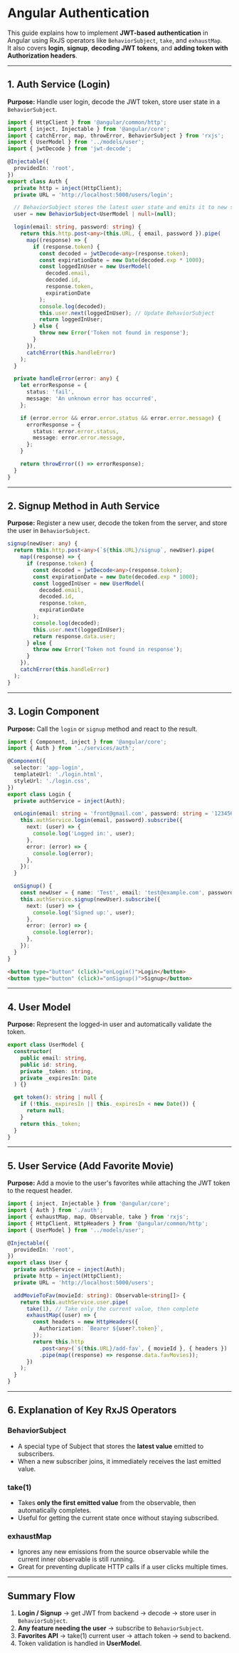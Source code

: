 
# Angular Authentication 

This guide explains how to implement **JWT-based authentication** in Angular using RxJS operators like `BehaviorSubject`, `take`, and `exhaustMap`.  
It also covers **login**, **signup**, **decoding JWT tokens**, and **adding **token** with Authorization headers**.

---

## 1. Auth Service (Login)

**Purpose:** Handle user login, decode the JWT token, store user state in a `BehaviorSubject`.

```ts
import { HttpClient } from '@angular/common/http';
import { inject, Injectable } from '@angular/core';
import { catchError, map, throwError, BehaviorSubject } from 'rxjs';
import { UserModel } from '../models/user';
import { jwtDecode } from 'jwt-decode';

@Injectable({
  providedIn: 'root',
})
export class Auth {
  private http = inject(HttpClient);
  private URL = 'http://localhost:5000/users/login';

  // BehaviorSubject stores the latest user state and emits it to new subscribers
  user = new BehaviorSubject<UserModel | null>(null);

  login(email: string, password: string) {
    return this.http.post<any>(this.URL, { email, password }).pipe(
      map((response) => {
        if (response.token) {
          const decoded = jwtDecode<any>(response.token);
          const expirationDate = new Date(decoded.exp * 1000);
          const loggedInUser = new UserModel(
            decoded.email,
            decoded.id,
            response.token,
            expirationDate
          );
          console.log(decoded);
          this.user.next(loggedInUser); // Update BehaviorSubject
          return loggedInUser;
        } else {
          throw new Error('Token not found in response');
        }
      }),
      catchError(this.handleError)
    );
  }

  private handleError(error: any) {
    let errorResponse = {
      status: 'fail',
      message: 'An unknown error has occurred',
    };

    if (error.error && error.error.status && error.error.message) {
      errorResponse = {
        status: error.error.status,
        message: error.error.message,
      };
    }

    return throwError(() => errorResponse);
  }
}
```

---

## 2. Signup Method in Auth Service

**Purpose:** Register a new user, decode the token from the server, and store the user in `BehaviorSubject`.

```ts
signup(newUser: any) {
  return this.http.post<any>(`${this.URL}/signup`, newUser).pipe(
    map((response) => {
      if (response.token) {
        const decoded = jwtDecode<any>(response.token);
        const expirationDate = new Date(decoded.exp * 1000);
        const loggedInUser = new UserModel(
          decoded.email,
          decoded.id,
          response.token,
          expirationDate
        );
        console.log(decoded);
        this.user.next(loggedInUser);
        return response.data.user;
      } else {
        throw new Error('Token not found in response');
      }
    }),
    catchError(this.handleError)
  );
}
```

---

## 3. Login Component

**Purpose:** Call the `login` or `signup` method and react to the result.

```ts
import { Component, inject } from '@angular/core';
import { Auth } from '../services/auth';

@Component({
  selector: 'app-login',
  templateUrl: './login.html',
  styleUrl: './login.css',
})
export class Login {
  private authService = inject(Auth);

  onLogin(email: string = 'front@gmail.com', password: string = '12345678') {
    this.authService.login(email, password).subscribe({
      next: (user) => {
        console.log('Logged in:', user);
      },
      error: (error) => {
        console.log(error);
      },
    });
  }

  onSignup() {
    const newUser = { name: 'Test', email: 'test@example.com', password: '12345678' };
    this.authService.signup(newUser).subscribe({
      next: (user) => {
        console.log('Signed up:', user);
      },
      error: (error) => {
        console.log(error);
      },
    });
  }
}
```
```html
<button type="button" (click)="onLogin()">Login</button>
<button type="button" (click)="onSignup()">Signup</button>
```

---

## 4. User Model

**Purpose:** Represent the logged-in user and automatically validate the token.

```ts
export class UserModel {
  constructor(
    public email: string,
    public id: string,
    private _token: string,
    private _expiresIn: Date
  ) {}

  get token(): string | null {
    if (!this._expiresIn || this._expiresIn < new Date()) {
      return null;
    }
    return this._token;
  }
}
```

---

## 5. User Service (Add Favorite Movie)

**Purpose:** Add a movie to the user's favorites while attaching the JWT token to the request header.

```ts
import { inject, Injectable } from '@angular/core';
import { Auth } from './auth';
import { exhaustMap, map, Observable, take } from 'rxjs';
import { HttpClient, HttpHeaders } from '@angular/common/http';
import { UserModel } from '../models/user';

@Injectable({
  providedIn: 'root',
})
export class User {
  private authService = inject(Auth);
  private http = inject(HttpClient);
  private URL = 'http://localhost:5000/users';

  addMovieToFav(movieId: string): Observable<string[]> {
    return this.authService.user.pipe(
      take(1), // Take only the current value, then complete
      exhaustMap((user) => {
        const headers = new HttpHeaders({
          Authorization: `Bearer ${user?.token}`,
        });
        return this.http
          .post<any>(`${this.URL}/add-fav`, { movieId }, { headers })
          .pipe(map((response) => response.data.favMovies));
      })
    );
  }
}
```

---

## 6. Explanation of Key RxJS Operators

### BehaviorSubject
- A special type of Subject that stores the **latest value** emitted to subscribers.
- When a new subscriber joins, it immediately receives the last emitted value.

### take(1)
- Takes **only the first emitted value** from the observable, then automatically completes.
- Useful for getting the current state once without staying subscribed.

### exhaustMap
- Ignores any new emissions from the source observable while the current inner observable is still running.
- Great for preventing duplicate HTTP calls if a user clicks multiple times.

---



## Summary Flow
1. **Login / Signup** → get JWT from backend → decode → store user in `BehaviorSubject`.
2. **Any feature needing the user** → subscribe to `BehaviorSubject`.
3. **Favorites API** → take(1) current user → attach token → send to backend.
4. Token validation is handled in **UserModel**.
